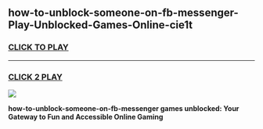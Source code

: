 
## how-to-unblock-someone-on-fb-messenger-Play-Unblocked-Games-Online-cie1t
<h3>
<a href="https://premium76.site?title=how-to-unblock-someone-on-fb-messenger&ref=25A">CLICK TO PLAY</a></h3>
<hr>

<h3>
<a href="https://premium76.site?title=how-to-unblock-someone-on-fb-messenger&ref=25A">CLICK 2 PLAY</a>
  
</h3>

<a href="https://premium76.site?title=how-to-unblock-someone-on-fb-messenger&ref=25A"><img src="https://clearcache.store/games.png"></a>


**how-to-unblock-someone-on-fb-messenger games unblocked: Your Gateway to Fun and Accessible Online Gaming**
